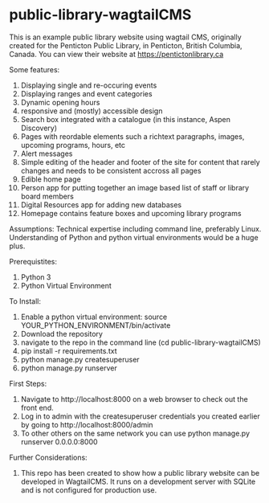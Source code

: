 # public-library-wagtailCMS
This is an example public library website using wagtail CMS, originally created for the Penticton Public Library, in Penticton, British Columbia, Canada. You can view their website at https://pentictonlibrary.ca

Some features: 
1) Displaying single and re-occuring events
2) Displaying ranges and event categories
3) Dynamic opening hours
4) responsive and (mostly) accessible design
5) Search box integrated with a catalogue (in this instance, Aspen Discovery)
6) Pages with reordable elements such a richtext paragraphs, images, upcoming programs, hours, etc
7) Alert messages 
8) Simple editing of the header and footer of the site for content that rarely changes and needs to be consistent accross all pages
9) Edible home page
10) Person app for putting together an image based list of staff or library board members
11) Digital Resources app for adding new databases
12) Homepage contains feature boxes and upcoming library programs

Assumptions: 
Technical expertise including command line, preferably Linux. Understanding of Python and python virtual environments would be a huge plus. 

Prerequistites: 
1) Python 3
2) Python Virtual Environment

To Install: 
1) Enable a python virtual environment: source YOUR_PYTHON_ENVIRONMENT/bin/activate
2) Download the repository
3) navigate to the repo in the command line (cd public-library-wagtailCMS)
4) pip install -r requirements.txt
5) python manage.py createsuperuser
6) python manage.py runserver

First Steps: 
1) Navigate to http://localhost:8000 on a web browser to check out the front end. 
2) Log in to admin with the createsuperuser credentials you created earlier by going to http://localhost:8000/admin
3) To other others on the same network you can use python manage.py runserver 0.0.0.0:8000

Further Considerations: 
1) This repo has been created to show how a public library website can be developed in WagtailCMS. It runs on a development server with SQLite and is not configured for production use.   
